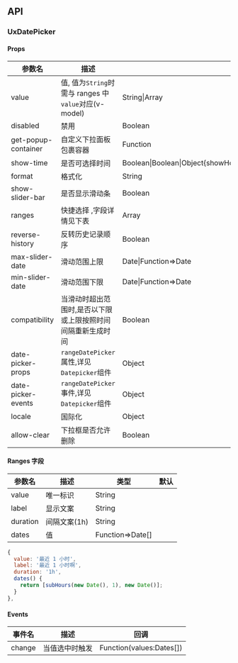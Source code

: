 ## API

### UxDatePicker

#### Props

| 参数名              | 描述                                                        | 类型                                                                    | 默认           |
| ------------------- | ----------------------------------------------------------- | ----------------------------------------------------------------------- | -------------- |
| value               | 值, 值为`String`时需与 ranges 中`value`对应(v-model)        | String\|Array<Date>                                                     |                |
| disabled            | 禁用                                                        | Boolean                                                                 | false          |
| get-popup-container | 自定义下拉面板包裹容器                                      | Function                                                                |
| show-time           | 是否可选择时间                                              | Boolean\|Boolean\|Object{showHour:true,showMinute:true,showSecond:true} | false          |
| format              | 格式化                                                      | String                                                                  |                |
| show-slider-bar     | 是否显示滑动条                                              | Boolean                                                                 | true           |
| ranges              | 快捷选择 ,字段详情见下表                                    | Array                                                                   |                |
| reverse-history     | 反转历史记录顺序                                            | Boolean                                                                 | false          |
| max-slider-date     | 滑动范围上限                                                | Date\|Function=>Date                                                    | ()=>new Date() |
| min-slider-date     | 滑动范围下限                                                | Date\|Function=>Date                                                    |                |
| compatibility       | 当滑动时超出范围时,是否以下限或上限按照时间间隔重新生成时间 | Boolean                                                                 | false          |
| date-picker-props   | `rangeDatePicker`属性,详见 `Datepicker`组件                 | Object                                                                  |                |
| date-picker-events  | `rangeDatePicker`事件,详见 `Datepicker`组件                 | Object                                                                  |                |
| locale              | 国际化                                                      | Object                                                                  |                |
| allow-clear         | 下拉框是否允许删除                                          | Boolean                                                                 | false          |

#### Ranges 字段

| 参数名   | 描述         | 类型             | 默认 |
| -------- | ------------ | ---------------- | ---- |
| value    | 唯一标识     | String           |      |
| label    | 显示文案     | String           |      |
| duration | 间隔文案(1h) | String           |
| dates    | 值           | Function=>Date[] |      |

```javascript
{
  value: '最近 1 小时',
  label: '最近 1 小时啊',
  duration: '1h',
  dates() {
    return [subHours(new Date(), 1), new Date()];
  }
},
```

#### Events

| 事件名 | 描述           | 回调                     |
| ------ | -------------- | ------------------------ |
| change | 当值选中时触发 | Function(values:Dates[]) |
